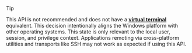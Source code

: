 > [!TIP]
> This API is not recommended and does not have a **[virtual terminal](../console-virtual-terminal-sequences.md)** equivalent. This decision intentionally aligns the Windows platform with other operating systems. This state is only relevant to the local user, session, and privilege context. Applications remoting via cross-platform utilities and transports like SSH may not work as expected if using this API.
